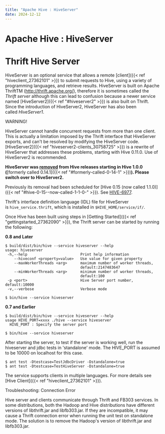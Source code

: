 ```yaml
---
title: "Apache Hive : HiveServer"
date: 2024-12-12
---
```


# Apache Hive : HiveServer

# Thrift Hive Server

HiveServer is an optional service that allows a remote [client]({{< ref "hiveclient_27362101" >}}) to submit requests to Hive, using a variety of programming languages, and retrieve results. HiveServer is built on Apache ThriftTM (<http://thrift.apache.org/>), therefore it is sometimes called the *Thrift server* although this can lead to confusion because a newer service named [HiveServer2]({{< ref "#hiveserver2" >}}) is also built on Thrift. Since the introduction of HiveServer2, HiveServer has also been called *HiveServer1*.

WARNING!

HiveServer cannot handle concurrent requests from more than one client. This is actually a limitation imposed by the Thrift interface that HiveServer exports, and can't be resolved by modifying the HiveServer code.   
[HiveServer2]({{< ref "hiveserver2-clients_30758725" >}}) is a rewrite of HiveServer that addresses these problems, starting with Hive 0.11.0. Use of HiveServer2 is recommended.

**HiveServer was [removed](https://issues.apache.org/jira/browse/HIVE-6977) from Hive releases starting in Hive 1.0.0 (**[formerly called 0.14.1]({{< ref "#formerly-called-0-14-1" >}})**). ****Please switch over to HiveServer2.******

Previously its removal had been scheduled for [Hive 0.15 (now called 1.1.0)]({{< ref "#hive-0-15--now-called-1-1-0-" >}}). See [HIVE-6977](https://issues.apache.org/jira/browse/HIVE-6977).

Thrift's interface definition language (IDL) file for HiveServer is `hive_service.thrift`, which is installed in `$HIVE_HOME/service/if/`.

Once Hive has been built using steps in [Getting Started]({{< ref "gettingstarted_27362090" >}}), the Thrift server can be started by running the following:

**0.8 and Later**

```
$ build/dist/bin/hive --service hiveserver --help
usage: hiveserver
 -h,--help                        Print help information
    --hiveconf <property=value>   Use value for given property
    --maxWorkerThreads <arg>      maximum number of worker threads,
                                  default:2147483647
    --minWorkerThreads <arg>      minimum number of worker threads,
                                  default:100
 -p <port>                        Hive Server port number, default:10000
 -v,--verbose                     Verbose mode

$ bin/hive --service hiveserver

```

**0.7 and Earlier**

```
$ build/dist/bin/hive --service hiveserver --help
usage HIVE_PORT=xxxx ./hive --service hiveserver
  HIVE_PORT : Specify the server port

$ bin/hive --service hiveserver

```

After starting the server, to test if the server is working well, run the hiveserver and jdbc tests in 'standalone' mode. The HIVE_PORT is assumed to be 10000 on localhost for this case.

```
$ ant test -Dtestcase=TestJdbcDriver -Dstandalone=true
$ ant test -Dtestcase=TestHiveServer -Dstandalone=true

```

The service supports clients in multiple languages. For more details see [Hive Client]({{< ref "hiveclient_27362101" >}}).

Troubleshooting: Connection Error

Hive server and clients communicate through Thrift and FB303 services. In some distributions, both the Hadoop and Hive distributions have different versions of libthrift.jar and libfb303.jar. If they are incompatible, it may cause a Thrift connection error when running the unit test on standalone mode. The solution is to remove the Hadoop's version of libthrift.jar and libfb303.jar.

 

 

